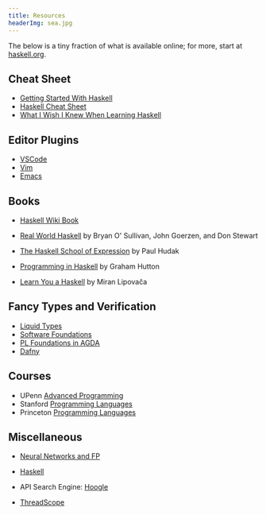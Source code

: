 ```yaml
---
title: Resources
headerImg: sea.jpg
---
```


The below is a tiny fraction of what is available online;
for more, start at [haskell.org](http://haskell.org).

## Cheat Sheet

- [Getting Started With Haskell](http://bob.ippoli.to/archives/2013/01/11/getting-started-with-haskell/)
- [Haskell Cheat Sheet](http://cheatsheet.codeslower.com/CheatSheet.pdf)
- [What I Wish I Knew When Learning Haskell](https://github.com/sdiehl/wiwinwlh)

## Editor Plugins 

- [VSCode](https://marketplace.visualstudio.com/items?itemName=dramforever.vscode-ghc-simple)
- [Vim](https://wiki.haskell.org/Vim)
- [Emacs](https://wiki.haskell.org/Emacs)

## Books 

- [Haskell Wiki Book](http://en.wikibooks.org/wiki/Haskell) 

- [Real World Haskell](http://book.realworldhaskell.org/)
  by Bryan O' Sullivan, John Goerzen, and Don Stewart

- [The Haskell School of Expression](https://www.cs.yale.edu/homes/hudak/SOE/) 
  by Paul Hudak

- [Programming in Haskell](http://www.cs.nott.ac.uk/~gmh/book.html) by
  Graham Hutton

- [Learn You a Haskell](http://learnyouahaskell.com/) by Miran Lipovača

## Fancy Types and Verification

- [Liquid Types](https://ucsd-progsys.github.io/liquidhaskell-blog/)
- [Software Foundations](https://softwarefoundations.cis.upenn.edu/)
- [PL Foundations in AGDA](https://plfa.github.io/)
- [Dafny](https://github.com/dafny-lang/dafny)

## Courses

- UPenn [Advanced Programming](http://www.cis.upenn.edu/~bcpierce/courses/552-2008/index.html)
- Stanford [Programming Languages](https://stanford-cs242.github.io/f19/)
- Princeton [Programming Languages](https://www.cs.princeton.edu/~dpw/cos441-11/)                                    

## Miscellaneous

- [Neural Networks and FP](http://colah.github.io/posts/2015-09-NN-Types-FP/)

- [Haskell](http://haskell.org)

- API Search Engine: 
  [Hoogle](http://haskell.org/hoogle) 

- [ThreadScope](http://www.haskell.org/haskellwiki/ThreadScope)

